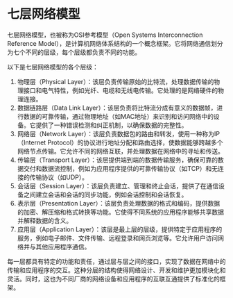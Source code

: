 # 七层网络模型
七层网络模型，也被称为OSI参考模型（Open Systems Interconnection Reference Model），是计算机网络体系结构的一个概念框架。它将网络通信划分为七个不同的层级，每个层级都负责不同的功能。

以下是七层网络模型的各个层级：
1. 物理层（Physical Layer）：该层负责传输原始的比特流，处理数据传输的物理接口和电气特性，例如光纤、电缆和无线电传输。它处理的是网络硬件的物理连接。
2. 数据链路层（Data Link Layer）：该层负责将比特流分成有意义的数据帧，进行数据的可靠传输，通过物理地址（如MAC地址）来识别和访问网络中的设备。它提供了一种错误检测和纠正机制，以确保数据的完整性。
3. 网络层（Network Layer）：该层负责数据包的路由和转发，使用一种称为IP（Internet Protocol）的协议进行地址分配和路由选择，使数据能够跨越多个网络节点传输。它允许不同的网络互联，并处理数据在网络中的寻址和传送。
4. 传输层（Transport Layer）：该层提供端到端的数据传输服务，确保可靠的数据交付和数据流控制，例如为应用程序提供的可靠传输协议（如TCP）和无连接的传输协议（如UDP）。
5. 会话层（Session Layer）：该层负责建立、管理和终止会话，提供了在通信设备之间建立会话和会话的同步功能，例如会话控制和会话恢复。
6. 表示层（Presentation Layer）：该层负责处理数据的格式和编码，提供数据的加密、解压缩和格式转换等功能。它使得不同系统的应用程序能够共享数据并解释数据的含义。
7. 应用层（Application Layer）：该层是最上层的层级，提供特定于应用程序的服务，例如电子邮件、文件传输、远程登录和网页浏览等。它允许用户访问网络并与其他应用程序通信。

每一层都具有特定的功能和责任，通过层与层之间的接口，实现了数据在网络中的传输和应用程序的交互。这种分层的结构使得网络设计、开发和维护更加模块化和灵活。同时，这也为不同厂商的网络设备和应用程序的互联互通提供了标准化的框架。
